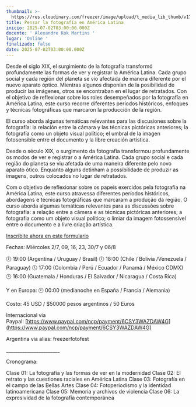 ```yaml
---
thumbnail: >-
  https://res.cloudinary.com/freezer/image/upload/t_media_lib_thumb/v1750637653/2025/06/el_ritmo_encuentros_cercanos-50_wlusyt.jpg
title: Pensar la fotografía en América Latina
inicio: 2025-07-02T03:00:00.000Z
docente: ' Alexandre Kok Martins '
lugar: 'Online '
finalizado: false
date: 2025-07-02T03:00:00.000Z
---
```


Desde el siglo XIX, el surgimiento de la fotografía transformó profundamente las formas de ver y registrar la
América Latina. Cada grupo social y cada región del planeta se vio afectada de manera diferente por el nuevo
aparato óptico. Mientras algunos disponían de la posibilidad de producir las imágenes, otros se encontraban en el lugar de retratados. Con el objetivo de reflexionar sobre los roles desempeñados por la fotografía en América Latina, este curso recorre diferentes períodos históricos, enfoques y técnicas fotográficas que marcaron la producción de la región.

El curso aborda algunas temáticas relevantes para las discusiones sobre la fotografía: la relación entre la cámara y las técnicas pictóricas anteriores; la fotografía como un objeto visual político; el umbral de la imagen fotosensible entre el documento y la libre creación artística.

Desde o século XIX, o surgimento da fotografia transformou profundamente os modos de ver e registrar o a
América Latina. Cada grupo social e cada região do planeta se viu afetada de uma maneira diferente pelo novo
aparato ótico. Enquanto alguns detinham a possibilidade de produzir as imagens, outros colocados no lugar de retratados.

Com o objetivo de reflexionar sobre os papeis exercidos pela fotografia na América Latina, este curso atravessa diferentes períodos históricos, abordagens e técnicas fotográficas que marcaram a produção da região. O curso aborda algumas temáticas relevantes para as discussões sobre fotografia: a relação entre a câmera e as técnicas pictóricas anteriores; a fotografia como um objeto visual político; o limiar da imagem fotossensível entre o documento e a livre criação artística.

[Inscribite ahora en este formulario]()

Fechas: Miércoles 2/7, 09, 16, 23, 30/7 y 06/8

🕖 19:00 (Argentina / Uruguay / Brasil)
🕕 18:00 (Chile / Bolivia /Venezuela / Paraguay)
🕔 17:00 (Colombia / Perú / Ecuador / Panamá / México CDMX)
🕓 16:00 (Guatemala / Honduras / El Salvador / Nicaragua / Costa Rica)

Y en Europa:
🕙 00:00 (medianoche en España / Francia / Alemania)

Costo: 45 USD / $50000 pesos argentinos / 50 Euros

Internacional via Paypal: [https://www.paypal.com/ncp/payment/6CSY3WAZDAW4G](https://www.paypal.com/ncp/payment/6CSY3WAZDAW4G)

Argentina via alias: freezerfotofest

\_\_\_\_\_\_\_\_\_\_\_\_\_\_\_\_\_\_\_\_\_\_\_

Cronograma: 

Clase 01: La fotografía y las formas de ver en la modernidad
Clase 02: El retrato y las cuestiones raciales en América Latina
Clase 03: Fotografía en el campo de las Bellas Artes
Clase 04: Fotoperiodismo y la identidad latinoamericana
Clase 05: Memoria y archivos de violencia
Clase 06: La expresividad de la fotografía contemporánea
